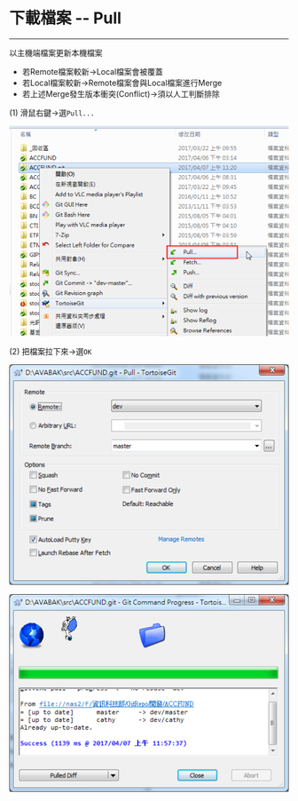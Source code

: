 # 下載檔案 -- Pull

---

以主機端檔案更新本機檔案

* 若Remote檔案較新→Local檔案會被覆蓋
* 若Local檔案較新→Remote檔案會與Local檔案進行Merge
* 若上述Merge發生版本衝突\(Conflict\)→須以人工判斷排除

\(1\)    滑鼠右鍵→選`Pull...`

![](/assets/git-pull.png)

\(2\)    把檔案拉下來→選`OK`

![](/assets/git-pull-ok.png)

![](/assets/git-pull-ok2.png)

